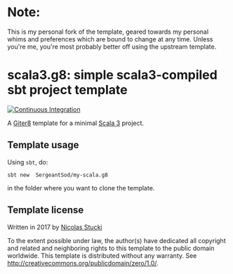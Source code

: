 Note:
=====
This is my personal fork of the template, geared towards my personal whims and preferences which are bound to change at any time. Unless you're me, you're most probably better off using the upstream template.

scala3.g8: simple scala3-compiled sbt project template
=================
[![Continuous Integration](https://github.com/scala/scala3.g8/actions/workflows/ci.yml/badge.svg)](https://github.com/scala/scala3.g8/actions/workflows/ci.yml)

A [Giter8][g8] template for a minimal [Scala 3] project.

Template usage
--------------
Using `sbt`, do:
```
sbt new  SergeantSod/my-scala.g8
```
in the folder where you want to clone the template.

Template license
----------------
Written in 2017 by [Nicolas Stucki]

To the extent possible under law, the author(s) have dedicated all copyright and related
and neighboring rights to this template to the public domain worldwide.
This template is distributed without any warranty. See <http://creativecommons.org/publicdomain/zero/1.0/>.

[g8]: http://www.foundweekends.org/giter8/
[Scala 3]: http://dotty.epfl.ch/
[Nicolas Stucki]: https://github.com/nicolasstucki
